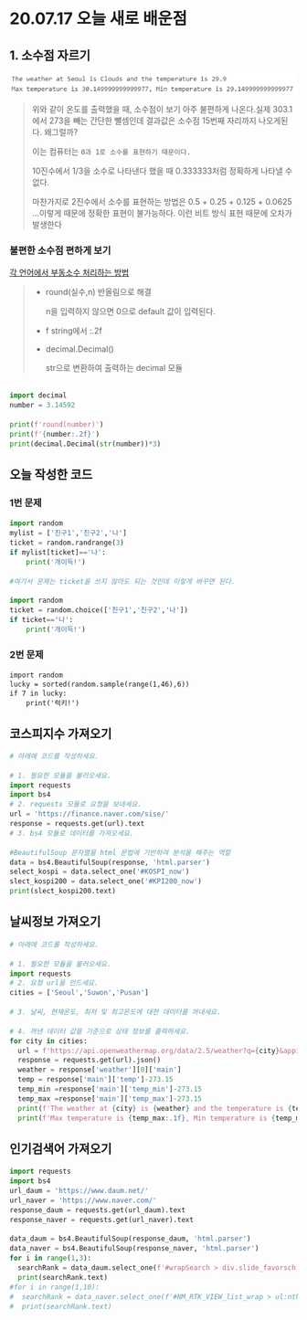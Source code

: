 # 20.07.17 오늘 새로 배운점

## 1. 소수점 자르기

![image-20200717165420286](0717.assets/image-20200717165420286.png)

> 위와 같이 온도를 출력했을 때, 소수점이 보기 아주 불편하게 나온다.실제 303.1에서 273을 빼는 간단한 뺼셈인데 결과값은 소수점 15번째 자리까지 나오게된다. 왜그럴까?
>
> 이는 컴퓨터는 `0과 1로 소수를 표현하기 때문이다.` 
>
> 10진수에서 1/3을 소수로 나타낸다 했을 때 0.333333처럼 정확하게 나타낼 수 없다.
>
> 마찬가지로 2진수에서 소수를 표현하는 방법은 0.5 + 0.25 + 0.125 + 0.0625 ...이렇게 때문에 정확한 표현이 불가능하다. 이런 비트 방식 표현 때문에 오차가 발생한다



### 불편한 소수점 편하게 보기

[각 언어에서 부동소수 처리하는 방법](https://0.30000000000000004.com/)

> - round(실수,n) 반올림으로 해결
>
>   n을 입력하지 않으면 0으로 default 값이 입력된다.
>
> - f string에서 :.2f
>
> - decimal.Decimal()
>
>   str으로 변환하여 출력하는 decimal 모듈
>
> 

```python

import decimal
number = 3.14592

print(f'round(number)')
print(f'{number:.2f}') 
print(decimal.Decimal(str(number))*3)
```







## 오늘 작성한 코드

### 1번 문제

```python
import random
mylist = ['친구1','친구2','나']
ticket = random.randrange(3)
if mylist[ticket]=='나':
    print('개이득!')

#여기서 문제는 ticket을 쓰지 않아도 되는 것인데 이렇게 바꾸면 된다.

import random
ticket = random.choice(['친구1','친구2','나'])
if ticket=='나':
    print('개이득!')

```

### 2번 문제

```
import random
lucky = sorted(random.sample(range(1,46),6))
if 7 in lucky:
    print('럭키!')
```

## 코스피지수 가져오기

```python
# 아래에 코드를 작성하세요.

# 1. 필요한 모듈을 불러오세요.
import requests
import bs4
# 2. requests 모듈로 요청을 보내세요.
url = 'https://finance.naver.com/sise/'
response = requests.get(url).text
# 3. bs4 모듈로 데이터를 가져오세요.

#BeautifulSoup 문자열을 html 문법에 기반하여 분석을 해주는 역할
data = bs4.BeautifulSoup(response, 'html.parser')
select_kospi = data.select_one('#KOSPI_now')
slect_kospi200 = data.select_one('#KPI200_now')
print(slect_kospi200.text)
```

## 날씨정보 가져오기

```python
# 아래에 코드를 작성하세요.

# 1. 필요한 모듈을 불러오세요.
import requests
# 2. 요청 url을 만드세요.
cities = ['Seoul','Suwon','Pusan']

# 3. 날씨, 현재온도, 최저 및 최고온도에 대한 데이터를 꺼내세요.

# 4. 꺼낸 데이터 값을 기준으로 상태 정보를 출력하세요.
for city in cities:
  url = f'https://api.openweathermap.org/data/2.5/weather?q={city}&appid={key}'
  response = requests.get(url).json()
  weather = response['weather'][0]['main']
  temp = response['main']['temp']-273.15
  temp_min =response['main']['temp_min']-273.15
  temp_max =response['main']['temp_max']-273.15
  print(f'The weather at {city} is {weather} and the temperature is {temp:.1f}')
  print(f'Max temperature is {temp_max:.1f}, Min temperature is {temp_min:.1f}\n')
```

## 인기검색어 가져오기

```python
import requests
import bs4
url_daum = 'https://www.daum.net/'
url_naver = 'https://www.naver.com/'
response_daum = requests.get(url_daum).text
response_naver = requests.get(url_naver).text

data_daum = bs4.BeautifulSoup(response_daum, 'html.parser')
data_naver = bs4.BeautifulSoup(response_naver, 'html.parser')
for i in range(1,3):
  searchRank = data_daum.select_one(f'#wrapSearch > div.slide_favorsch > ul:nth-child(3) > li:nth-child({i}) > a')
  print(searchRank.text)
#for i in range(1,10):
#  searchRank = data_naver.select_one(f'#NM_RTK_VIEW_list_wrap > ul:nth-child(2) > li:nth-child({i}) > a > span')
#  print(searchRank.text)
```

